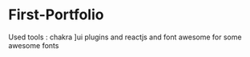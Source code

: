 # First-Portfolio
Used tools : chakra ]ui plugins and reactjs and font awesome for some awesome fonts
